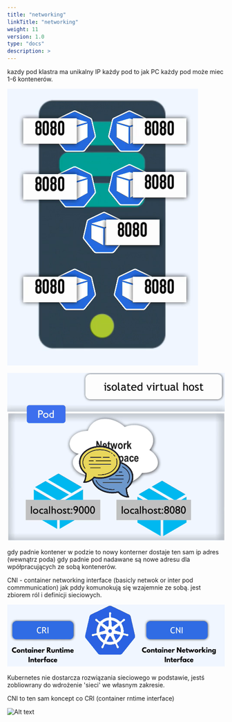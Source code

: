 ```yaml
---
title: "networking"
linkTitle: "networking"
weight: 11
version: 1.0
type: "docs"
description: >
---
```


kazdy pod klastra ma unikalny IP
każdy pod to jak PC
każdy pod może miec 1-6 kontenerów.

![pod](../02-architecture/img/pod.png)

![Alt text](../02-architecture/img/image.png)

gdy padnie kontener w podzie to nowy konterner dostaje ten sam ip adres (wewnątrz poda)
gdy padnie pod nadawane są nowe adresu dla wpółpracujących ze sobą kontenerów.

CNI - container networking interface (basicly netwok or inter pod commmunication)
jak pddy komunokują się wzajemnie ze sobą.
jest zbiorem ról i definicji sieciowych.

![CNI](../02-architecture/img/image-1.png)

Kubernetes nie dostarcza rozwiązania sieciowego w podstawie, jestś zobliowrany do wdrożenie 'sieci' we własnym zakresie.

CNI to ten sam koncept co CRI (container rntime interface)

![Alt text](../02-architecture/image-3.png)
